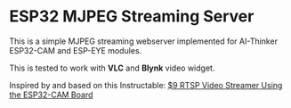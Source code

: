 # ESP32 MJPEG Streaming Server

This is a simple MJPEG streaming webserver implemented for AI-Thinker ESP32-CAM and ESP-EYE modules. 

This is tested to work with **VLC** and **Blynk** video widget. 



Inspired by and based on this Instructable: [$9 RTSP Video Streamer Using the ESP32-CAM Board](https://www.instructables.com/id/9-RTSP-Video-Streamer-Using-the-ESP32-CAM-Board/)



